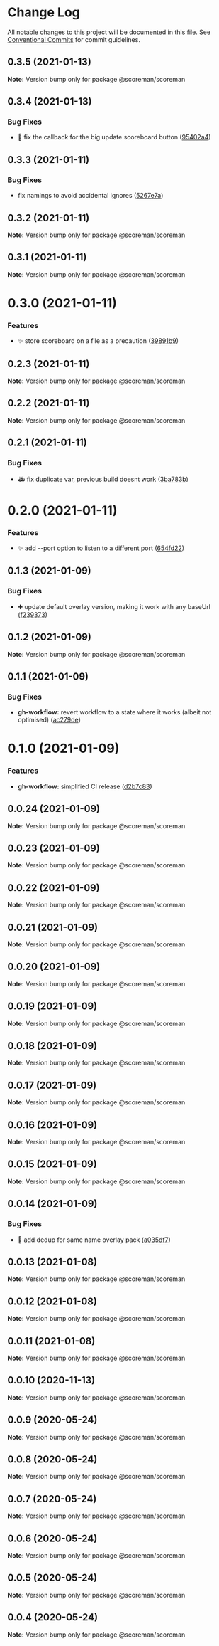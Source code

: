 # Change Log

All notable changes to this project will be documented in this file.
See [Conventional Commits](https://conventionalcommits.org) for commit guidelines.

## 0.3.5 (2021-01-13)

**Note:** Version bump only for package @scoreman/scoreman





## 0.3.4 (2021-01-13)


### Bug Fixes

* :lipstick: fix the callback for the big update scoreboard button ([95402a4](https://github.com/N0NamedGuy/scoreman/commit/95402a4202183b92f7e8b7f2189232e197a06b0f))





## 0.3.3 (2021-01-11)


### Bug Fixes

* fix namings to avoid accidental ignores ([5267e7a](https://github.com/N0NamedGuy/scoreman/commit/5267e7a1f33d39dd1823b6543cb6a5ef3cdd2a94))





## 0.3.2 (2021-01-11)

**Note:** Version bump only for package @scoreman/scoreman





## 0.3.1 (2021-01-11)

**Note:** Version bump only for package @scoreman/scoreman





# 0.3.0 (2021-01-11)


### Features

* :sparkles: store scoreboard on a file as a precaution ([39891b9](https://github.com/N0NamedGuy/scoreman/commit/39891b967cae478effc63496a1af951916ee7a9f))





## 0.2.3 (2021-01-11)

**Note:** Version bump only for package @scoreman/scoreman





## 0.2.2 (2021-01-11)

**Note:** Version bump only for package @scoreman/scoreman





## 0.2.1 (2021-01-11)


### Bug Fixes

* :ambulance: fix duplicate var, previous build doesnt work ([3ba783b](https://github.com/N0NamedGuy/scoreman/commit/3ba783bdd626b30ea8cd2fabd77bd1ff4f154553))





# 0.2.0 (2021-01-11)


### Features

* :sparkles: add --port option to listen to a different port ([654fd22](https://github.com/N0NamedGuy/scoreman/commit/654fd225f947d8469137f2df39142412ae772c25))





## 0.1.3 (2021-01-09)


### Bug Fixes

* :heavy_plus_sign: update default overlay version, making it work with any baseUrl ([f239373](https://github.com/N0NamedGuy/scoreman/commit/f2393737fc6d15160e7b89da773f73d8c11498e3))





## 0.1.2 (2021-01-09)

**Note:** Version bump only for package @scoreman/scoreman





## 0.1.1 (2021-01-09)


### Bug Fixes

* **gh-workflow:** revert workflow to a state where it works (albeit not optimised) ([ac279de](https://github.com/N0NamedGuy/scoreman/commit/ac279dead9cbfe46bef33cc1fe62e17375e0bab3))





# 0.1.0 (2021-01-09)


### Features

* **gh-workflow:** simplified CI release ([d2b7c83](https://github.com/N0NamedGuy/scoreman/commit/d2b7c83a2ea3f3b4fd2afd1dc5e0b312b1649a32))





## 0.0.24 (2021-01-09)

**Note:** Version bump only for package @scoreman/scoreman





## 0.0.23 (2021-01-09)

**Note:** Version bump only for package @scoreman/scoreman





## 0.0.22 (2021-01-09)

**Note:** Version bump only for package @scoreman/scoreman





## 0.0.21 (2021-01-09)

**Note:** Version bump only for package @scoreman/scoreman





## 0.0.20 (2021-01-09)

**Note:** Version bump only for package @scoreman/scoreman





## 0.0.19 (2021-01-09)

**Note:** Version bump only for package @scoreman/scoreman





## 0.0.18 (2021-01-09)

**Note:** Version bump only for package @scoreman/scoreman





## 0.0.17 (2021-01-09)

**Note:** Version bump only for package @scoreman/scoreman





## 0.0.16 (2021-01-09)

**Note:** Version bump only for package @scoreman/scoreman





## 0.0.15 (2021-01-09)

**Note:** Version bump only for package @scoreman/scoreman





## 0.0.14 (2021-01-09)


### Bug Fixes

* :bug: add dedup for same name overlay pack ([a035df7](https://github.com/N0NamedGuy/scoreman/commit/a035df70551b15117e127b2ab8acc8ca2857e5ff))





## 0.0.13 (2021-01-08)

**Note:** Version bump only for package @scoreman/scoreman





## 0.0.12 (2021-01-08)

**Note:** Version bump only for package @scoreman/scoreman





## 0.0.11 (2021-01-08)

**Note:** Version bump only for package @scoreman/scoreman





## 0.0.10 (2020-11-13)

**Note:** Version bump only for package @scoreman/scoreman





## 0.0.9 (2020-05-24)

**Note:** Version bump only for package @scoreman/scoreman





## 0.0.8 (2020-05-24)

**Note:** Version bump only for package @scoreman/scoreman





## 0.0.7 (2020-05-24)

**Note:** Version bump only for package @scoreman/scoreman





## 0.0.6 (2020-05-24)

**Note:** Version bump only for package @scoreman/scoreman





## 0.0.5 (2020-05-24)

**Note:** Version bump only for package @scoreman/scoreman





## 0.0.4 (2020-05-24)

**Note:** Version bump only for package @scoreman/scoreman
